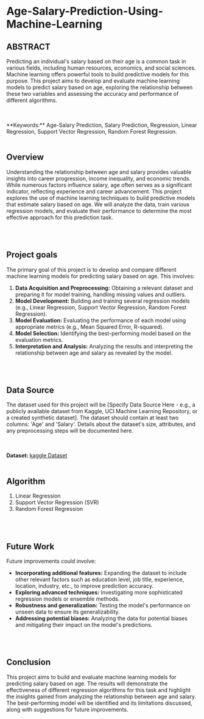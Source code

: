 # Age-Salary-Prediction-Using-Machine-Learning

## ABSTRACT
Predicting an individual's salary based on their age is a common task in various fields, including human resources, economics, and social sciences. Machine learning offers powerful tools to build predictive models for this purpose. This project aims to develop and evaluate machine learning models to predict salary based on age, exploring the relationship between these two variables and assessing the accuracy and performance of different algorithms.

<br>
<br>
**Keywords:** Age-Salary Prediction, Salary Prediction, Regression, Linear Regression, Support Vector Regression, Random Forest Regression.


<br>
<br>

## Overview

Understanding the relationship between age and salary provides valuable insights into career progression, income inequality, and economic trends.  While numerous factors influence salary, age often serves as a significant indicator, reflecting experience and career advancement. This project explores the use of machine learning techniques to build predictive models that estimate salary based on age.  We will analyze the data, train various regression models, and evaluate their performance to determine the most effective approach for this prediction task.

<br>
<br>

## Project goals

The primary goal of this project is to develop and compare different machine learning models for predicting salary based on age.  This involves:

1. **Data Acquisition and Preprocessing:** Obtaining a relevant dataset and preparing it for model training, handling missing values and outliers.
2. **Model Development:** Building and training several regression models (e.g., Linear Regression, Support Vector Regression, Random Forest Regression).
3. **Model Evaluation:** Evaluating the performance of each model using appropriate metrics (e.g., Mean Squared Error, R-squared).
4. **Model Selection:** Identifying the best-performing model based on the evaluation metrics.
5. **Interpretation and Analysis:** Analyzing the results and interpreting the relationship between age and salary as revealed by the model.


<br>
<br>

## Data Source

The dataset used for this project will be [Specify Data Source Here -  e.g., a publicly available dataset from Kaggle, UCI Machine Learning Repository, or a created synthetic dataset].  The dataset should contain at least two columns: 'Age' and 'Salary'.  Details about the dataset's size, attributes, and any preprocessing steps will be documented here.


<br>
<br>
<b>Dataset: </b>
<a href="https://www.kaggle.com/datasets/parthparmar01/salary-age-dataset">kaggle Dataset</a>

<br>
<br>

## Algorithm 
1. Linear Regression
2. Support Vector Regression (SVR)
3. Random Forest Regression


<br>
<br>

## Future Work 

Future improvements could involve:

* **Incorporating additional features:** Expanding the dataset to include other relevant factors such as education level, job title, experience, location, industry, etc., to improve prediction accuracy.
* **Exploring advanced techniques:** Investigating more sophisticated regression models or ensemble methods.
* **Robustness and generalization:** Testing the model's performance on unseen data to ensure its generalizability.
* **Addressing potential biases:** Analyzing the data for potential biases and mitigating their impact on the model's predictions.


<br>
<br>

## Conclusion

This project aims to build and evaluate machine learning models for predicting salary based on age.  The results will demonstrate the effectiveness of different regression algorithms for this task and highlight the insights gained from analyzing the relationship between age and salary.  The best-performing model will be identified and its limitations discussed, along with suggestions for future improvements.
